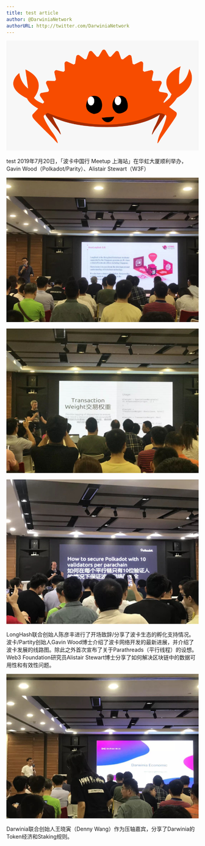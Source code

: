 ```yaml
---
title: test article
author: @DarwiniaNetwork
authorURL: http://twitter.com/DarwiniaNetwork
---
```


![](assets/doc99-1.png)

test 2019年7月20日，「波卡中国行 Meetup 上海站」在华虹大厦顺利举办，Gavin Wood（Polkadot/Parity）、Alistair Stewart（W3F）

<!--truncate-->

![](assets/doc2-2.jpeg)

![](assets/doc2-3.jpeg)

![](assets/doc2-4.jpeg)

LongHash联合创始人陈彦丰进行了开场致辞/分享了波卡生态的孵化支持情况。波卡/Partity创始人Gavin Wood博士介绍了波卡网络开发的最新进展，并介绍了波卡发展的线路图。除此之外首次宣布了关于Parathreads（平行线程）的设想。Web3 Foundation研究员Alistair Stewart博士分享了如何解决区块链中的数据可用性和有效性问题。

![](assets/doc2-5.jpeg)

Darwinia联合创始人王晓寅（Denny Wang）作为压轴嘉宾，分享了Darwinia的 Token经济和Staking规则。